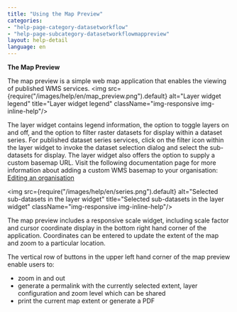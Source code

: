 ```yaml
---
title: "Using the Map Preview"
categories:
- "help-page-category-datasetworkflow"
- "help-page-subcategory-datasetworkflowmappreview"
layout: help-detail
language: en
---
```


**The Map Preview**

The map preview is a simple web map application that enables the viewing of published WMS services.
<img src={require("/images/help/en/map_preview.png").default} alt="Layer widget legend" title="Layer widget legend" className="img-responsive img-inline-help"/>

The layer widget contains legend information, the option to toggle layers on and off, and the option to filter raster datasets for display within a dataset series. For published dataset series services, click on the filter icon within the layer widget to invoke the dataset selection dialog and select the sub-datasets for display. The layer widget also offers the option to supply a custom basemap URL. Visit the following documentation page for more information about adding a custom WMS basemap to your organisation: [Editing an organisation](../../users-roles-orgs/manage-orgs/2015-03-01-users-edit-organisation.md)

<img src={require("/images/help/en/series.png").default} alt="Selected sub-datasets in the layer widget" title="Selected sub-datasets in the layer widget" className="img-responsive img-inline-help"/>

The map preview includes a responsive scale widget, including scale factor and cursor coordinate display in the bottom right hand corner of the application. Coordinates can be entered to update the extent of the map and zoom to a particular location.

The vertical row of buttons in the upper left hand corner of the map preview enable users to:
  * zoom in and out
  * generate a permalink with the currently selected extent, layer configuration and zoom level which can be shared
  * print the current map extent or generate a PDF
